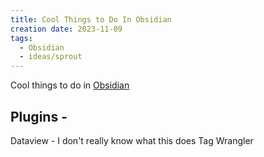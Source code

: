 ```yaml
---
title: Cool Things to Do In Obsidian
creation date: 2023-11-09
tags:
  - Obsidian
  - ideas/sprout
---
```

Cool things to do in [Obsidian](Resource/wiki/productivity/Obsidian.md)


## Plugins -
Dataview - I don't really know what this does
Tag Wrangler